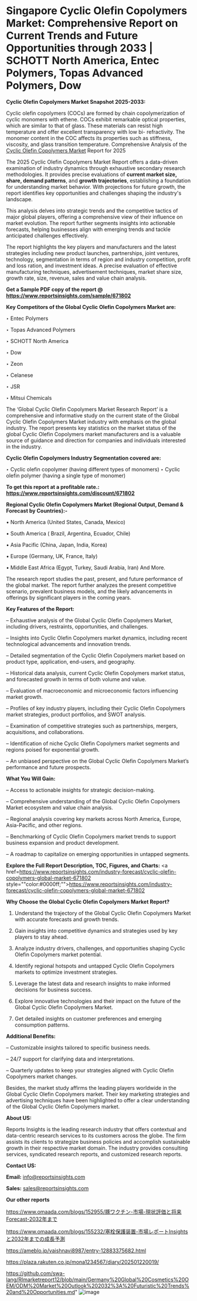 # Singapore Cyclic Olefin Copolymers Market: Comprehensive Report on Current Trends and Future Opportunities through 2033 | SCHOTT North America, Entec Polymers, Topas Advanced Polymers, Dow

<strong>Cyclic Olefin Copolymers Market Snapshot 2025-2033:</strong>

Cyclic olefin copolymers (COCs) are formed by chain copolymerization of cyclic monomers with ethene. COCs exhibit remarkable optical properties, which are similar to that of glass. These materials can resist high temperature and offer excellent transparency with low bi- refractivity. The monomer content in the COC affects its properties such as stiffness, viscosity, and glass transition temperature. Comprehensive Analysis of the <a href=https://www.reportsinsights.com/sample/671802>Cyclic Olefin Copolymers Market</a> Report for 2025

The 2025 Cyclic Olefin Copolymers Market Report offers a data-driven examination of industry dynamics through exhaustive secondary research methodologies. It provides precise evaluations of <strong>current market size, share, demand patterns</strong>, and <strong>growth trajectories</strong>, establishing a foundation for understanding market behavior. With projections for future growth, the report identifies key opportunities and challenges shaping the industry's landscape.

This analysis delves into strategic trends and the competitive tactics of major global players, offering a comprehensive view of their influence on market evolution. The report further segments insights into actionable forecasts, helping businesses align with emerging trends and tackle anticipated challenges effectively.

The report highlights the key players and manufacturers and the latest strategies including new product launches, partnerships, joint ventures, technology, segmentation in terms of region and industry competition, profit and loss ration, and investment ideas. A precise evaluation of effective manufacturing techniques, advertisement techniques, market share size, growth rate, size, revenue, sales and value chain analysis.

<strong>Get a Sample PDF copy of the report @ <a href=https://www.reportsinsights.com/sample/671802 style=color:#0000ff;>https://www.reportsinsights.com/sample/671802</a></strong>

<strong>Key Competitors of the Global Cyclic Olefin Copolymers Market are:</strong>

‣ Entec Polymers

‣ Topas Advanced Polymers

‣ SCHOTT North America

‣ Dow

‣ Zeon

‣ Celanese

‣ JSR

‣ Mitsui Chemicals

The ‘Global Cyclic Olefin Copolymers Market Research Report’ is a comprehensive and informative study on the current state of the Global Cyclic Olefin Copolymers Market industry with emphasis on the global industry. The report presents key statistics on the market status of the global Cyclic Olefin Copolymers market manufacturers and is a valuable source of guidance and direction for companies and individuals interested in the industry.

<strong>Cyclic Olefin Copolymers Industry Segmentation covered are:</strong>

‣ Cyclic olefin copolymer (having different types of monomers)
‣ Cyclic olefin polymer (having a single type of monomer)

<strong>To get this report at a profitable rate.: <a href=https://www.reportsinsights.com/discount/671802 style=color:#0000ff;>https://www.reportsinsights.com/discount/671802</a></strong>

<strong>Regional Cyclic Olefin Copolymers Market (Regional Output, Demand &amp; Forecast by Countries):-</strong>

• North America (United States, Canada, Mexico)

• South America ( Brazil, Argentina, Ecuador, Chile)

• Asia Pacific (China, Japan, India, Korea)

• Europe (Germany, UK, France, Italy)

• Middle East Africa (Egypt, Turkey, Saudi Arabia, Iran) And More.

The research report studies the past, present, and future performance of the global market. The report further analyzes the present competitive scenario, prevalent business models, and the likely advancements in offerings by significant players in the coming years.

<strong>Key Features of the Report:</strong>

– Exhaustive analysis of the Global Cyclic Olefin Copolymers Market, including drivers, restraints, opportunities, and challenges.

– Insights into Cyclic Olefin Copolymers market dynamics, including recent technological advancements and innovation trends.

– Detailed segmentation of the Cyclic Olefin Copolymers market based on product type, application, end-users, and geography.

– Historical data analysis, current Cyclic Olefin Copolymers market status, and forecasted growth in terms of both volume and value.

– Evaluation of macroeconomic and microeconomic factors influencing market growth.

– Profiles of key industry players, including their Cyclic Olefin Copolymers market strategies, product portfolios, and SWOT analysis.

– Examination of competitive strategies such as partnerships, mergers, acquisitions, and collaborations.

– Identification of niche Cyclic Olefin Copolymers market segments and regions poised for exponential growth.

– An unbiased perspective on the Global Cyclic Olefin Copolymers Market’s performance and future prospects.

<strong>What You Will Gain:</strong>

– Access to actionable insights for strategic decision-making.

– Comprehensive understanding of the Global Cyclic Olefin Copolymers Market ecosystem and value chain analysis.

– Regional analysis covering key markets across North America, Europe, Asia-Pacific, and other regions.

– Benchmarking of Cyclic Olefin Copolymers market trends to support business expansion and product development.

– A roadmap to capitalize on emerging opportunities in untapped segments.

<strong>Explore the Full Report Description, TOC, Figures, and Charts:</strong>
<a href=https://www.reportsinsights.com/industry-forecast/cyclic-olefin-copolymers-global-market-671802 style=""color:#0000ff;"">https://www.reportsinsights.com/industry-forecast/cyclic-olefin-copolymers-global-market-671802</a>

<strong>Why Choose the Global Cyclic Olefin Copolymers Market Report?</strong>

1. Understand the trajectory of the Global Cyclic Olefin Copolymers Market with accurate forecasts and growth trends.

2. Gain insights into competitive dynamics and strategies used by key players to stay ahead.

3. Analyze industry drivers, challenges, and opportunities shaping Cyclic Olefin Copolymers market potential.

4. Identify regional hotspots and untapped Cyclic Olefin Copolymers markets to optimize investment strategies.

5. Leverage the latest data and research insights to make informed decisions for business success.

6. Explore innovative technologies and their impact on the future of the Global Cyclic Olefin Copolymers Market.

7. Get detailed insights on customer preferences and emerging consumption patterns.

<strong>Additional Benefits:</strong>

– Customizable insights tailored to specific business needs.

– 24/7 support for clarifying data and interpretations.

– Quarterly updates to keep your strategies aligned with Cyclic Olefin Copolymers market changes.

Besides, the market study affirms the leading players worldwide in the Global Cyclic Olefin Copolymers market. Their key marketing strategies and advertising techniques have been highlighted to offer a clear understanding of the Global Cyclic Olefin Copolymers market.

<strong><strong>About US</strong>:</strong>

Reports Insights is the leading research industry that offers contextual and data-centric research services to its customers across the globe. The firm assists its clients to strategize business policies and accomplish sustainable growth in their respective market domain. The industry provides consulting services, syndicated research reports, and customized research reports.

<strong>Contact US:</strong>

<p class=><b>Email:</b> <a href=mailto:info@reportsinsights.com>info@reportsinsights.com</a></p>
<p class=><b>Sales:</b> <a href=mailto:sales@reportsinsights.com>sales@reportsinsights.com</a></p>

<strong>Our other reports</strong>

<a href=https://www.omaada.com/blogs/152955/豚ワクチン-市場-現状評価と将来Forecast-2032年まで>https://www.omaada.com/blogs/152955/豚ワクチン-市場-現状評価と将来Forecast-2032年まで</a>

<a href=https://www.omaada.com/blogs/155232/塞栓保護装置-市場レポートInsightsと2032年までの成長予測>https://www.omaada.com/blogs/155232/塞栓保護装置-市場レポートInsightsと2032年までの成長予測</a>

<a href=https://ameblo.jp/vaishnavi8987/entry-12883375682.html>https://ameblo.jp/vaishnavi8987/entry-12883375682.html</a>

<a href=https://plaza.rakuten.co.jp/mona1234567/diary/202501220019/>https://plaza.rakuten.co.jp/mona1234567/diary/202501220019/</a>

<a href=https://github.com/swa-lang/RImarketreport12/blob/main/Germany%20Global%20Cosmetics%20OEM/ODM%20Market%20Outlook%202032%3A%20Futuristic%20Trends%20and%20Opportunities.md>https://github.com/swa-lang/RImarketreport12/blob/main/Germany%20Global%20Cosmetics%20OEM/ODM%20Market%20Outlook%202032%3A%20Futuristic%20Trends%20and%20Opportunities.md</a>"
![image](https://github.com/user-attachments/assets/0ac3cb1c-9952-4eda-8b04-c7837f5c43c7)
